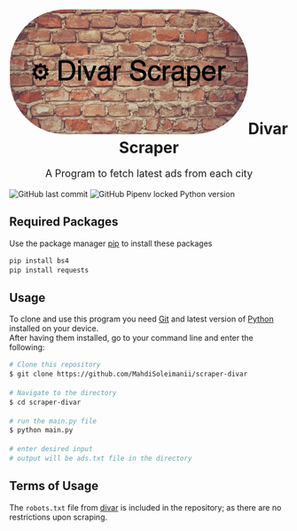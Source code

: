 <h1 align="center"><img src='resources/banner.png' style="border-radius: 100px;">Divar Scraper</h1>
<p align="center" style="font-size: 18px">A Program to fetch latest ads from each city</p>

![GitHub last commit](https://img.shields.io/github/last-commit/MahdiSoleimanii/scraper-divar)
![GitHub Pipenv locked Python version](https://img.shields.io/github/pipenv/locked/python-version/MahdiSoleimanii/scraper-divar)

## Required Packages
Use the package manager [pip](https://pypi.org/project/pip/) to install these packages
```bash
pip install bs4
pip install requests
```
## Usage
To clone and use this program you need [Git](https://git-scm.com/) and latest version of [Python](https://www.python.org/) installed on your device.
<br/>After having them installed, go to your command line and enter the following:
```bash
# Clone this repository
$ git clone https://github.com/MahdiSoleimanii/scraper-divar

# Navigate to the directory
$ cd scraper-divar

# run the main.py file
$ python main.py

# enter desired input
# output will be ads.txt file in the directory
```
## Terms of Usage
The ```robots.txt``` file from [divar](https://divar.ir/robots.txt) is included in the repository; as there are no restrictions upon scraping.